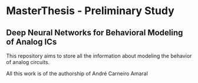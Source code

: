 # MasterThesis - Preliminary Study
## Deep Neural Networks for Behavioral Modeling of Analog ICs

This repository aims to store all the information about modeling the behavior of analog circuits.

All this work is of the authorship of André Carneiro Amaral
